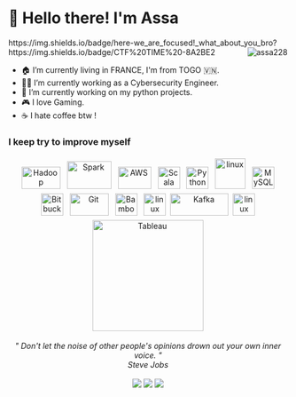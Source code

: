 <h1 align="left" id="macropower-title">👋 Hello there! I'm Assa</h1>
https://img.shields.io/badge/here-we_are_focused!_what_about_you_bro?
https://img.shields.io/badge/CTF%20TIME%20-8A2BE2

<a href="#assa228-title">
  <img src="https://github-readme-stats.vercel.app/api?username=Assa228&show_icons=true" alt="assa228" align="right" />
</a>



- 🏠 I’m currently living in FRANCE, I'm from TOGO 🇻🇳.
- 👨‍💻 I’m currently working as a Cybersecurity Engineer.
- 🔭 I’m currently working on my python projects.
- 🎮 I love Gaming.
- ☕️ I hate coffee btw !

### I keep try to improve myself

<p align="center">
	<img title="Hadoop" alt="Hadoop" src="https://github.com/Assa228/Assa228/tree/main/assets/hadoop.svg" width="70" height="40" style="vertical-align:down; margin:4px"/>
	<img title="Spark" alt="Spark" src="https://github.com/Assa228/Assa228/tree/main/assets/apache_spark.svg" width="80" height="50" style="vertical-align:down; margin:4px"/>
	<img title="AWS" alt="AWS" src="https://github.com/Assa228/Assa228/tree/main/assets/aws.svg" width="60" height="40" style="vertical-align:down; margin:4px"/>
	<img title="Scala" alt="Scala" src="https://github.com/Assa228/Assa228/tree/main/assets/scala.svg" width="40" height="40" style="vertical-align:down; margin:4px"/>
	<img title="Python" alt="Python" src="https://github.com/Assa228/Assa228/tree/main/assets/python.svg" width="40" height="40" style="vertical-align:down; margin:4px"/>
	<img title="R" alt="linux" src="https://github.com/Assa228/Assa228/tree/main/assets/r-lang.svg" width="55" style="vertical-align:down; margin:4px"/>
	<img title="MySQL" alt="MySQL" src="https://github.com/Assa228/Assa228/tree/main/assets/mysql.svg" width="40" height="40" style="vertical-align:down; margin:4px"/>
	<img title="Bitbucket" alt="Bitbucket" src="https://github.com/Assa228/Assa228/tree/main/assets/bitbucket.svg" height="40" style="vertical-align:down; margin:4px"/>
	<img title="Git" alt="Git" src="https://github.com/Assa228/Assa228/tree/main/assets/git.svg" width="70" height="40" style="vertical-align:down; margin:4px"/>
	<img title="Bamboo" alt="Bamboo" src="https://github.com/Assa228/Assa228/tree/main/assets/bamboo.svg" width="40" height="40" style="vertical-align:down; margin:4px"/>	
	<img title="jira" alt="linux" src="https://github.com/Assa228/Assa228/tree/main/assets/jira.svg" width="40" style="vertical-align:down; margin:4px"/>
	<img title="Kafka" alt="Kafka" src="https://github.com/Assa228/Assa228/tree/main/assets/kafka.svg" width="105" height="40" />
	<img title="linux" alt="linux" src="https://github.com/Assa228/Assa228/tree/main/assets/linux-tux.svg" width="40" style="vertical-align:down; margin:4px"/>	
	<img title="Tableau" alt="Tableau" src="https://github.com/Assa228/Assa228/tree/main/assets/tableau.svg" width="200" style="vertical-align:down; margin:4px"/>
</p>

<p align="center">
   <i>" Don't let the noise of other people's opinions drown out your own inner voice. "</i>
   <br>
   <i>Steve Jobs</i>
   <br>
<br>
<a target="_blank" href="https://www.root-me.org/Assa-431336/"><img src="https://img.shields.io/badge/-RootMe-black?style=for-the-badge&logo=&logoColor=white"></img></a>	
<a target="_blank" href="https://www.linkedin.com/in/prudncioo"><img src="https://img.shields.io/badge/-LinkedIn-0077B5?style=for-the-badge&logo=Linkedin&logoColor=white"></img></a>
<a target="_blank" href="mailto:teteprudencio2@gmail.com"><img src="https://img.shields.io/badge/-Gmail-D14836?style=for-the-badge&logo=Gmail&logoColor=white"></img></a>

<br>
</p> 
